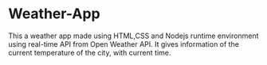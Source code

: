 # Weather-App
This a weather app made using HTML,CSS and Nodejs runtime environment using real-time API from Open Weather API. It gives information of the current temperature of the city, with current time.
